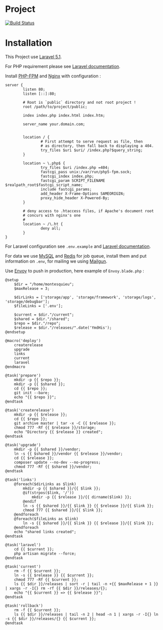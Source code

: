 # Project

[![Build Status](https://travis-ci.org/Oprax/calendar-site.svg?branch=master)](https://travis-ci.org/Oprax/calendar-site)

# Installation

This Project use [Laravel 5.1](https://laravel.com/docs/5.1/releases#laravel-5.1).

For PHP requirement please see [Laravel documentation](https://laravel.com/docs/5.1/#installation).

Install [PHP-FPM](http://php.net/manual/en/install.fpm.php) and [Nginx](http://nginx.org/) with configuration :
```
server {
        listen 80;
        listen [::]:80;

        # Root is `public` directory and not root project !
        root /path/to/project/public;

        index index.php index.html index.htm;

        server_name your.domain.com;


        location / {
                # First attempt to serve request as file, then
                # as directory, then fall back to displaying a 404.
                try_files $uri $uri/ /index.php?$query_string;
        }

        location ~ \.php$ {
                try_files $uri /index.php =404;
                fastcgi_pass unix:/var/run/php5-fpm.sock;
                fastcgi_index index.php;
                fastcgi_param SCRIPT_FILENAME $realpath_root$fastcgi_script_name;
                include fastcgi_params;
                add_header X-Frame-Options SAMEORIGIN;
                proxy_hide_header X-Powered-By;
        }

        # deny access to .htaccess files, if Apache's document root
        # concurs with nginx's one
        #
        location ~ /\.ht {
                deny all;
        }
}

```

For Laravel configuration see `.env.example` and [Laravel documentation](https://laravel.com/docs/5.1/#configuration).

For data we use [MySQL](https://www.mysql.com/) and [Redis](http://redis.io/) for job queue, install them and put information on `.env`, for mailing we using [Mailgun](http://mailgun.com/).

Use [Envoy](https://laravel.com/docs/5.1/envoy) to push in production, here example of `Envoy.blade.php` :
```
@setup
    $dir = "/home/montesquieu";
    $maxRelease = 3;

    $dirLinks = ['storage/app', 'storage/framework', 'storage/logs', 'storage/debugbar'];
    $fileLinks = ['.env'];

    $current = $dir."/current";
    $shared = $dir."/shared";
    $repo = $dir."/repo";
    $release = $dir."/releases/".date('YmdHis');
@endsetup

@macro('deploy')
    createrelease
    upgrade
    links
    current
    laravel
@endmacro

@task('prepare')
    mkdir -p {{ $repo }};
    mkdir -p {{ $shared }};
    cd {{ $repo }};
    git init --bare;
    echo "{{ $repo }}";
@endtask

@task('createrelease')
    mkdir -p {{ $release }};
    cd {{ $repo }};
    git archive master | tar -x -C {{ $release }};
    chmod 777 -Rf {{ $release }}/storage;
    echo "Directory {{ $release }} created";
@endtask

@task('upgrade')
    mkdir -p {{ $shared }}/vendor;
    ln -s {{ $shared }}/vendor {{ $release }}/vendor;
    cd {{ $release }};
    composer update --no-dev --no-progress;
    chmod 777 -Rf {{ $shared }}/vendor;
@endtask

@task('links')
    @foreach($dirLinks as $link)
        mkdir -p {{ $shared }}/{{ $link }};
        @if(strpos($link, '/'))
            mkdir -p {{ $release }}/{{ dirname($link) }};
        @endif
        ln -s {{ $shared }}/{{ $link }} {{ $release }}/{{ $link }};
        chmod 777 {{ $shared }}/{{ $link }};
    @endforeach
    @foreach($fileLinks as $link)
        ln -s {{ $shared }}/{{ $link }} {{ $release }}/{{ $link }};
    @endforeach
    echo "shared links created";
@endtask

@task('laravel')
    cd {{ $current }};
    php artisan migrate --force;
@endtask

@task('current')
    rm -f {{ $current }};
    ln -s {{ $release }} {{ $current }};
    chmod 777 -Rf {{ $current }};
    ls {{ $dir }}/releases | sort -r | tail -n +{{ $maxRelease + 1 }} | xargs -r -I{} rm -rf {{ $dir }}/releases/{};
    echo "{{ $current }} => {{ $release }}";
@endtask

@task('rollback')
    rm -f {{ $current }};
    ls {{ $dir }}/releases | tail -n 2 | head -n 1 | xargs -r -I{} ln -s {{ $dir }}/releases/{} {{ $current }};
@endtask
```
